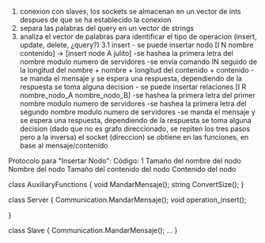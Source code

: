 1. conexion con slaves, los sockets se almacenan en un vector de ints despues de que se ha establecido la conexion 
2. separa las palabras del query en un vector de strings
3. analiza el vector de palabras para identificar el tipo de operacion (insert, update, delete, ¿query?)
	3.1  insert 
		- se puede insertar nodo [I N nombre contenido] -> [insert node A julito]
			-se hashea la primera letra del nombre modulo numero de servidores
			-se envia comando IN seguido de la longitud del nombre + nombre + longitud del contenido + contenido
			-se manda el mensaje y se espera una respuesta, dependiendo de la respuesta se toma alguna decision
		- se puede insertar relaciones [I R nombre_nodo_A nombre_nodo_B]
			-se hashea la primera letra del primer nombre modulo numero de servidores
			-se hashea la primera letra del segundo nombre modulo numero de servidores
			-se manda el mensaje y se espera una respuesta, dependiendo de la respuesta se toma alguna decision
			(dado que no es grafo direccionado, se repiten los tres pasos pero a la inversa)
el socket (direccion) se obtiene en las funciones, en base al mensaje/contenido

Protocolo para "Insertar Nodo": 
	Código: 1
	Tamaño del nombre del nodo
	Nombre del nodo
	Tamaño del contenido del nodo
	Contenido del nodo


class AuxiliaryFunctions
{
	void MandarMensaje();
	string ConvertSize();
}

class Server 
{
	Communication.MandarMensaje();
	void operation_insert();
	
}

class Slave 
{
	Communication.MandarMensaje();
	... 
}
